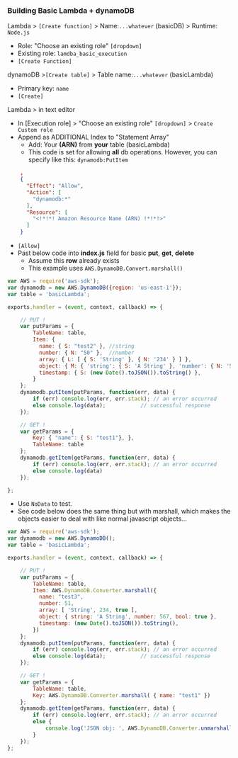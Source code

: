### Building Basic Lambda + dynamoDB

Lambda > `[Create function]` > Name:`...whatever` (basicDB) > Runtime: `Node.js`
- Role: "Choose an existing role" `[dropdown]`
- Existing role: `lamdba_basic_execution`
- `[Create Function]`

dynamoDB >`[Create table]` > Table name:`...whatever` (basicLambda)
- Primary key: `name`
- `[Create]`

Lambda > in text editor
- In [Execution role] > "Choose an existing role" `[dropdown]` > `Create Custom role`
- Append as ADDITIONAL Index to "Statement Array"
  - Add: Your **(ARN)** from **your** table (basicLambda)
  - This code is set for allowing **all** db operations. However, you can specify like this: `dynamodb:PutItem`

```json
    ,
    {
      "Effect": "Allow",
      "Action": [
        "dynamodb:*"
      ],
      "Resource": [
        "<!*!*! Amazon Resource Name (ARN) !*!*!>"
      ]
    }
```
- `[Allow]`
- Past below code into **index.js** field for basic **put**, **get**, **delete**
  - Assume this **row** already exists
  - This example uses `AWS.DynamoDB.Convert.marshall()`

```javascript
var AWS = require('aws-sdk');
var dynamodb = new AWS.DynamoDB({region: 'us-east-1'});
var table = 'basicLambda';

exports.handler = (event, context, callback) => {

    // PUT !
    var putParams = {
        TableName: table,
        Item: {
          name: { S: "test2" }, //string
          number: { N: "50" },  //number
          array: { L: [ { S: 'String' }, { N: '234' } ] },
          object: { M: { 'string': { S: 'A String' }, 'number': { N: '567' } } },
          timestamp: { S: (new Date().toJSON()).toString() },
        }
    };
    dynamodb.putItem(putParams, function(err, data) {
        if (err) console.log(err, err.stack); // an error occurred
        else console.log(data);           // successful response
    });

    // GET !
    var getParams = {
        Key: { "name": { S: "test1"}, },
        TableName: table
    };
    dynamodb.getItem(getParams, function(err, data) {
        if (err) console.log(err, err.stack); // an error occurred
        else console.log(data)
    });

};
```

- Use `NoData` to test.
- See code below does the same thing but with marshall, which makes the objects easier to deal with like normal javascript objects...

```javascript
var AWS = require('aws-sdk');
var dynamodb = new AWS.DynamoDB();
var table = 'basicLambda';

exports.handler = (event, context, callback) => {

    // PUT !
    var putParams = {
        TableName: table,
        Item: AWS.DynamoDB.Converter.marshall({
          name: "test3",
          number: 51,
          array: [ 'String', 234, true ],
          object: { string: 'A String', number: 567, bool: true },
          timestamp: (new Date().toJSON()).toString(),
        })
    };
    dynamodb.putItem(putParams, function(err, data) {
        if (err) console.log(err, err.stack); // an error occurred
        else console.log(data);           // successful response
    });

    // GET !
    var getParams = {
        TableName: table,
        Key: AWS.DynamoDB.Converter.marshall( { name: "test1" })
    };
    dynamodb.getItem(getParams, function(err, data) {
        if (err) console.log(err, err.stack); // an error occurred
        else {
            console.log('JSON obj: ', AWS.DynamoDB.Converter.unmarshall(data.Item))
        }
    });
};
```
